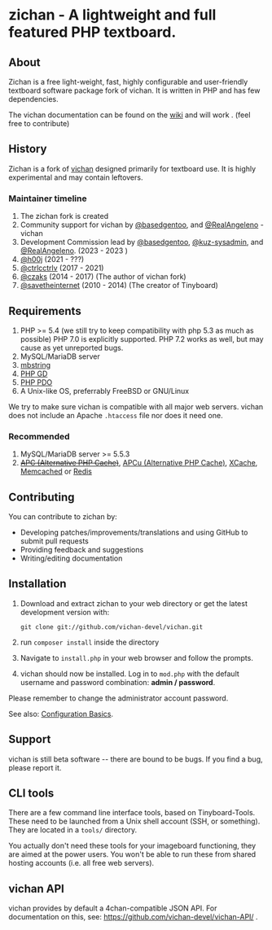 zichan - A lightweight and full featured PHP textboard.
========================================================

About
------------
Zichan is a free light-weight, fast, highly configurable and user-friendly
textboard software package fork of vichan. It is written in PHP and has few dependencies.

The vichan documentation can be found on the [wiki](https://github.com/vichan-devel/vichan/wiki) and will work . (feel free to contribute)

History
------------
Zichan is a fork of [vichan](http://github.com/vichan-devel/vichan) designed primarily for textboard use. It is highly experimental and may contain leftovers.

### Maintainer timeline
1. The zichan fork is created
2. Community support for vichan by [@basedgentoo](https://github.com/basedgentoo), and [@RealAngeleno](https://github.com/RealAngeleno) - vichan
3. Development Commission lead by [@basedgentoo](https://github.com/basedgentoo), [@kuz-sysadmin](https://github.com/kuz-sysadmin), and [@RealAngeleno](https://github.com/RealAngeleno). (2023 - 2023 )
4. [@h00j](https://github.com/h00j) (2021 - ???)
5. [@ctrlcctrlv](https://github.com/ctrlcctrlv) (2017 - 2021)
6. [@czaks](https://github.com/czaks) (2014 - 2017) (The author of vichan fork)
7. [@savetheinternet](https://github.com/savetheinternet) (2010 - 2014) (The creator of Tinyboard)

Requirements
------------
1.	PHP >= 5.4 (we still try to keep compatibility with php 5.3 as much as possible)
        PHP 7.0 is explicitly supported. PHP 7.2 works as well, but may cause as yet unreported bugs.
2.	MySQL/MariaDB server
3.	[mbstring](http://www.php.net/manual/en/mbstring.installation.php) 
4.	[PHP GD](http://www.php.net/manual/en/intro.image.php)
5.	[PHP PDO](http://www.php.net/manual/en/intro.pdo.php)
6.	A Unix-like OS, preferrably FreeBSD or GNU/Linux

We try to make sure vichan is compatible with all major web servers. vichan does not include an Apache `.htaccess` file nor does it need one.

### Recommended
1.	MySQL/MariaDB server >= 5.5.3
2.	~~[APC (Alternative PHP Cache)](http://php.net/manual/en/book.apc.php)~~,
	[APCu (Alternative PHP Cache)](http://php.net/manual/en/book.apcu.php),
	[XCache](http://xcache.lighttpd.net/),
	[Memcached](http://www.php.net/manual/en/intro.memcached.php) or
	[Redis](https://redis.io/docs/about/)

Contributing
------------
You can contribute to zichan by:
*	Developing patches/improvements/translations and using GitHub to submit pull requests
*	Providing feedback and suggestions
*	Writing/editing documentation

Installation
-------------
1.	Download and extract zichan to your web directory or get the latest
	development version with:

        git clone git://github.com/vichan-devel/vichan.git

2.	run ```composer install``` inside the directory	
3.	Navigate to ```install.php``` in your web browser and follow the
	prompts.
4.	vichan should now be installed. Log in to ```mod.php``` with the
	default username and password combination: **admin / password**.

Please remember to change the administrator account password.

See also: [Configuration Basics](https://github.com/vichan-devel/vichan/wiki/config).

Support
--------
vichan is still beta software -- there are bound to be bugs. If you find a
bug, please report it.

CLI tools
-----------------
There are a few command line interface tools, based on Tinyboard-Tools. These need
to be launched from a Unix shell account (SSH, or something). They are located in a ```tools/```
directory.

You actually don't need these tools for your imageboard functioning, they are aimed
at the power users. You won't be able to run these from shared hosting accounts
(i.e. all free web servers).

vichan API
----------
vichan provides by default a 4chan-compatible JSON API. For documentation on this, see:
https://github.com/vichan-devel/vichan-API/ .
